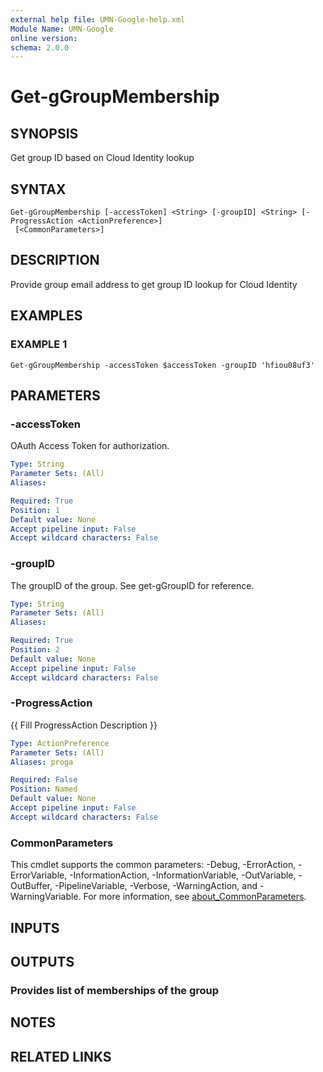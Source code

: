 ```yaml
---
external help file: UMN-Google-help.xml
Module Name: UMN-Google
online version:
schema: 2.0.0
---
```


# Get-gGroupMembership

## SYNOPSIS
Get group ID based on Cloud Identity lookup

## SYNTAX

```
Get-gGroupMembership [-accessToken] <String> [-groupID] <String> [-ProgressAction <ActionPreference>]
 [<CommonParameters>]
```

## DESCRIPTION
Provide group email address to get group ID lookup for Cloud Identity

## EXAMPLES

### EXAMPLE 1
```
Get-gGroupMembership -accessToken $accessToken -groupID 'hfiou08uf3'
```

## PARAMETERS

### -accessToken
OAuth Access Token for authorization.

```yaml
Type: String
Parameter Sets: (All)
Aliases:

Required: True
Position: 1
Default value: None
Accept pipeline input: False
Accept wildcard characters: False
```

### -groupID
The groupID of the group.
See get-gGroupID for reference.

```yaml
Type: String
Parameter Sets: (All)
Aliases:

Required: True
Position: 2
Default value: None
Accept pipeline input: False
Accept wildcard characters: False
```

### -ProgressAction
{{ Fill ProgressAction Description }}

```yaml
Type: ActionPreference
Parameter Sets: (All)
Aliases: proga

Required: False
Position: Named
Default value: None
Accept pipeline input: False
Accept wildcard characters: False
```

### CommonParameters
This cmdlet supports the common parameters: -Debug, -ErrorAction, -ErrorVariable, -InformationAction, -InformationVariable, -OutVariable, -OutBuffer, -PipelineVariable, -Verbose, -WarningAction, and -WarningVariable. For more information, see [about_CommonParameters](http://go.microsoft.com/fwlink/?LinkID=113216).

## INPUTS

## OUTPUTS

### Provides list of memberships of the group
## NOTES

## RELATED LINKS
